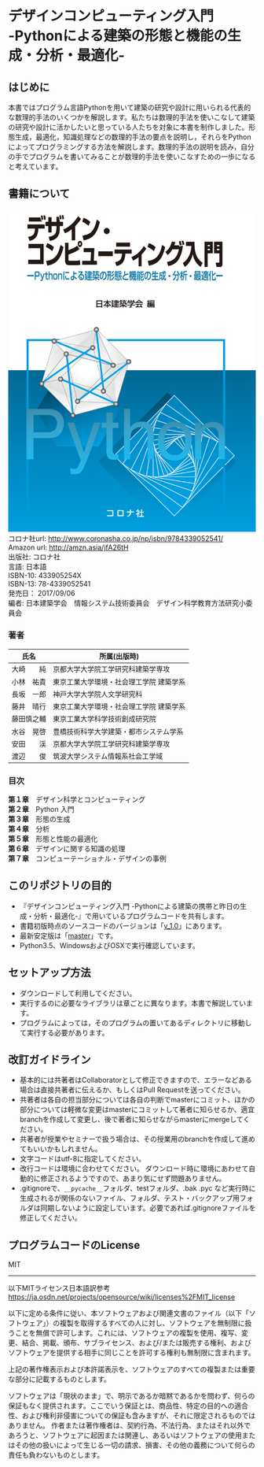 <!--
2017.8.4 Kei Yasuda
## タスクリスト
* tagリンク
-->


# デザインコンピューティング入門 <br> -Pythonによる建築の形態と機能の生成・分析・最適化-

## はじめに

本書ではプログラム言語Pythonを用いて建築の研究や設計に用いられる代表的な数理的手法のいくつかを解説します。私たちは数理的手法を使いこなして建築の研究や設計に活かしたいと思っている人たちを対象に本書を制作しました。形態生成，最適化，知識処理などの数理的手法の要点を説明し，それらをPythonによってプログラミングする方法を解説します。数理的手法の説明を読み，自分の手でプログラムを書いてみることが数理的手法を使いこなすための一歩になると考えています。

## 書籍について
 
![cover](cover.png)  
コロナ社url: http://www.coronasha.co.jp/np/isbn/9784339052541/  
Amazon url: http://amzn.asia/jfA26tH  
出版社: コロナ社  
言語: 日本語  
ISBN-10: 433905254X  
ISBN-13: 78-4339052541  
発売日： 2017/09/06  
編者: 日本建築学会　情報システム技術委員会　デザイン科学教育方法研究小委員会  
### 著者  

|氏名|所属(出版時)|
|---------|---------------------------------|
|大崎　　純	|京都大学大学院工学研究科建築学専攻|
|小林　祐貴	|東京工業大学環境・社会理工学院 建築学系|
|長坂　一郎	|神戸大学大学院人文学研究科|
|藤井　晴行	|東京工業大学環境・社会理工学院 建築学系|
|藤田慎之輔	|東京工業大学科学技術創成研究院|
|水谷　晃啓	|豊橋技術科学大学建築・都市システム学系|
|安田　　渓	|京都大学大学院工学研究科建築学専攻|
|渡辺　　俊	|筑波大学システム情報系社会工学域|

### 目次

**第１章**　デザイン科学とコンピューティング  
**第２章**　Python 入門  
**第３章**　形態の生成  
**第４章**　分析  
**第５章**　形態と性能の最適化  
**第６章**　デザインに関する知識の処理  
**第７章**　コンピューテーショナル・デザインの事例


## このリポジトリの目的

* 『デザインコンピューティング入門 -Pythonによる建築の携帯と昨日の生成・分析・最適化-』で用いているプログラムコードを共有します。
* 書籍初版時点のソースコードのバージョンは「[v_1.0](https://github.com/o-kei/design-computing-aij/releases/tag/v_1.0)」にあります。
* 最新安定版は「[master](https://github.com/o-kei/design-computing-aij/tree/master)」です。
* Python3.5、WindowsおよびOSXで実行確認しています。


## セットアップ方法

* ダウンロードして利用してください。
* 実行するのに必要なライブラリは章ごとに異なります。本書で解説しています。
* プログラムによっては，そのプログラムの置いてあるディレクトリに移動して実行する必要があります。



## 改訂ガイドライン

* 基本的には共著者はCollaboratorとして修正できますので、エラーなどある場合は直接共著者に伝えるか、もしくはPull Requestを送ってください。
* 共著者は各自の担当部分については各自の判断でmasterにコミット、ほかの部分については軽微な変更はmasterにコミットして著者に知らせるか、適宜branchを作成して変更し、後で著者に知らせながらmasterにmergeしてください。
* 共著者が授業やセミナーで扱う場合は、その授業用のbranchを作成して進めてもいいかもしれません。
* 文字コードはutf-8に指定してください。 
* 改行コードは環境に合わせてください。 ダウンロード時に環境にあわせて自動的に修正されるようですので、あまり気にせず問題ありません。
* .gitignoreで、`__pycache__`フォルダ、testフォルダ、.bak .pyc など実行時に生成されるが関係のないファイル、フォルダ、テスト・バックアップ用フォルダは同期しないように設定しています。必要であれば.gitignoreファイルを修正してください。

## プログラムコードのLicense
MIT

---
以下MITライセンス日本語訳参考
https://ja.osdn.net/projects/opensource/wiki/licenses%2FMIT_license

以下に定める条件に従い、本ソフトウェアおよび関連文書のファイル（以下「ソフトウェア」）の複製を取得するすべての人に対し、ソフトウェアを無制限に扱うことを無償で許可します。これには、ソフトウェアの複製を使用、複写、変更、結合、掲載、頒布、サブライセンス、および/または販売する権利、およびソフトウェアを提供する相手に同じことを許可する権利も無制限に含まれます。

上記の著作権表示および本許諾表示を、ソフトウェアのすべての複製または重要な部分に記載するものとします。

ソフトウェアは「現状のまま」で、明示であるか暗黙であるかを問わず、何らの保証もなく提供されます。ここでいう保証とは、商品性、特定の目的への適合性、および権利非侵害についての保証も含みますが、それに限定されるものではありません。 作者または著作権者は、契約行為、不法行為、またはそれ以外であろうと、ソフトウェアに起因または関連し、あるいはソフトウェアの使用またはその他の扱いによって生じる一切の請求、損害、その他の義務について何らの責任も負わないものとします。